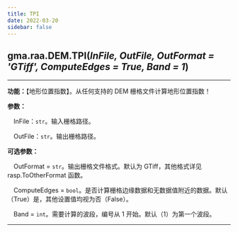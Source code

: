 ```yaml
---
title: TPI
date: 2022-03-20
sidebar: false
---
```


##  gma.raa.DEM.**TPI**(*InFile, OutFile, OutFormat = 'GTiff', ComputeEdges = True, Band = 1*)<Badge text="1.0.7 +"/>

---

**功能：**【地形位置指数】。从任何支持的 DEM 栅格文件计算地形位置指数！

**参数：** 

&emsp;InFile：`str`。输入栅格路径。

&emsp;OutFile：`str`。输出栅格路径。

**可选参数：**

&emsp;OutFormat  = `str`。输出栅格文件格式。默认为 GTiff，其他格式详见 rasp.ToOtherFormat 函数。

&emsp;ComputeEdges = `bool`。是否计算栅格边缘数据和无数据值附近的数据。默认（True）是，其他设置值均视为否（False）。

&emsp;Band = `int`。需要计算的波段，编号从 1 开始。默认（1）为第一个波段。

---
